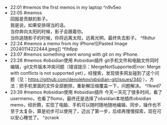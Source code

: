 
- 22:01 #memos the first memos in my laptop ^n9v5eo
- 22:05 #memos <br>回报是贡献的影子。<br>我是说，如果安排得当的话。<br>当你奔向太阳的时候，影子会跟着你。<br>当你追随影子的时候，你将远离太阳，远离光明，最终失去影子。  ^f8dtur
- 22:24 #memos a memo from my iPhone![[Pasted Image 20240114222444.jpeg]] ^fih6pp
- 23:07 #memos something went wrong with git on my iPhone.
- 23:28 #memos #obsidian使用 #obsidian插件 git手机文件和电脑文件同时编辑，git文件版本冲突问题（错误提示：MergeNotSupportedError: Merge with conflicts is not supported yet），经搜索，发现很多网友碰到了这个问题（见：https://github.com/denolehov/obsidian-git/issues/340 ），方法：把手机里面的文件全部删除，重新解压缩覆盖一下，问题解决。  ^l1kwd7
- 23:39 #memos #obsidian使用 #obsidian插件 今天一天花了很多时间，看了usermemo，也看了flomo，最终还是选择了obsidian本地插件obsidian memo，经折腾，实现了电脑、手机可以随时随地随地编辑、同步，操作也不至于太复杂，算是初步可以使用了，迈出了第一步，后续再慢慢探索，现在可以安心睡觉了。 ^zcraok